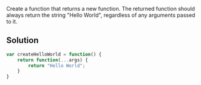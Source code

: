 Create a function that returns a new function. The returned function should always return the string "Hello World", regardless of any arguments passed to it.
## Solution

```javascript
var createHelloWorld = function() {
    return function(...args) {
        return "Hello World";
    }
}
```
